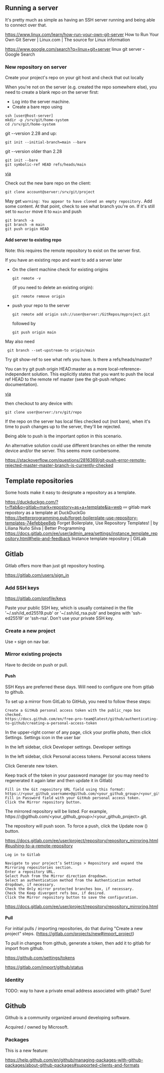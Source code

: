 ## Running a server

It's pretty much as simple as having an SSH server running and being able to connect over that.

https://www.linux.com/learn/how-run-your-own-git-server
How to Run Your Own Git Server | Linux.com | The source for Linux information

https://www.google.com/search?q=linux+git+server
linux git server - Google Search

### New repository on server

Create your project's repo on your git host and check that out locally

When you're not on the server (e.g. created the repo somewhere else), you need to create a blank repo on the server first:

- Log into the server machine.
- Create a bare repo using

```
ssh [user@host-server]
mkdir -p /srv/git/home-system
cd /srv/git/home-system
```

git --version 2.28 and up:

    git init --initial-branch=main --bare

git --version older than 2.28

    git init --bare
    git symbolic-ref HEAD refs/heads/main

[via](https://stackoverflow.com/questions/42871542/how-can-i-create-a-git-repository-with-the-default-branch-name-other-than-maste)

Check out the new bare repo on the client:

    git clone account@server:/srv/git/project

May get `warning: You appear to have cloned an empty repository.`
Add some content. At that point, check to see what branch you're on. If it's still set to `master` move it to `main` and push

    git branch -a
    git branch -m main
    git push origin HEAD

#### Add server to existing repo

Note: this requires the remote repository to exist on the server first. 

If you have an existing repo and want to add a server later

- On the client machine check for existing origins

      git remote -v

  (if you need to delete an existing origin):

      git remote remove origin

- push your repo to the server

      git remote add origin ssh://user@server:/GitRepos/myproject.git

  followed by

      git push origin main

May also need

     git branch --set-upstream-to origin/main

Try git show-ref to see what refs you have. Is there a refs/heads/master?

You can try git push origin HEAD:master as a more local-reference-independent solution. This explicitly states that you want to push the local ref HEAD to the remote ref master (see the git-push refspec documentation).

[via](https://stackoverflow.com/questions/4181861/message-src-refspec-master-does-not-match-any-when-pushing-commits-in-git)

then checkout to any device with:

    git clone user@server:/srv/git/repo

If the repo on the server has local files checked out (not bare), when it's time to push changes up to the server, they'll be rejected.

Being able to push is the important option in this scenario.

An alternative solution could use different branches on either the remote device and/or the server. This seems more cumbersome.

https://stackoverflow.com/questions/2816369/git-push-error-remote-rejected-master-master-branch-is-currently-checked

## Template repositories

Some hosts make it easy to designate a repository as a template. 

https://duckduckgo.com/?t=ffab&q=gitlab+mark+repostory+as+a+template&ia=web
💤 gitlab mark repostory as a template at DuckDuckGo
https://betterprogramming.pub/forget-boilerplate-use-repository-templates-74efebbee8eb
Forget Boilerplate, Use Repository Templates! | by Liliana Nuño Silva | Better Programming
https://docs.gitlab.com/ee/user/admin_area/settings/instance_template_repository.html#help-and-feedback
Instance template repository | GitLab



## Gitlab

Gitlab offers more than just git repository hosting.

https://gitlab.com/users/sign_in

### Add SSH keys

https://gitlab.com/profile/keys

Paste your public SSH key, which is usually contained in the file '~/.ssh/id_ed25519.pub' or '~/.ssh/id_rsa.pub' and begins with 'ssh-ed25519' or 'ssh-rsa'. Don't use your private SSH key.


### Create a new project

Use `+` sign on nav bar.


### Mirror existing projects

Have to decide on push or pull. 

#### Push

SSH Keys are preferred these days. Will need to configure one from gitlab to github. 


To set up a mirror from GitLab to GitHub, you need to follow these steps:

    Create a GitHub personal access token with the public_repo box checked.
    https://docs.github.com/en/free-pro-team@latest/github/authenticating-to-github/creating-a-personal-access-token
    
    

In the upper-right corner of any page, click your profile photo, then click Settings.
Settings icon in the user bar

In the left sidebar, click Developer settings.
Developer settings

In the left sidebar, click Personal access tokens.
Personal access tokens

Click Generate new token. 

Keep track of the token in your password manager (or you may need to regenerated it again later and then update it in Gitlab)


    Fill in the Git repository URL field using this format: https://<your_github_username>@github.com/<your_github_group>/<your_github_project>.git.
    Fill in Password field with your GitHub personal access token.
    Click the Mirror repository button. 

The mirrored repository will be listed. For example, https://*****:*****@github.com/<your_github_group>/<your_github_project>.git.

The repository will push soon. To force a push, click the Update now () button. 

https://docs.gitlab.com/ee/user/project/repository/repository_mirroring.html#pushing-to-a-remote-repository


    Log in to Gitlab

    Navigate to your project’s Settings > Repository and expand the Mirroring repositories section.
    Enter a repository URL.
    Select Push from the Mirror direction dropdown.
    Select an authentication method from the Authentication method dropdown, if necessary.
    Check the Only mirror protected branches box, if necessary.
    Check the Keep divergent refs box, if desired.
    Click the Mirror repository button to save the configuration. 

https://docs.gitlab.com/ee/user/project/repository/repository_mirroring.html


#### Pull

For initial pulls / importing repositories, do that during "Create a new project" steps. (https://gitlab.com/projects/new#import_project)

To pull in changes from github, generate a token, then add it to gitlab for import from github. 

https://github.com/settings/tokens

https://gitlab.com/import/github/status


### Identity

TODO:
way to have a private email address associated with gitlab?
Sure! 


## Github

Github is a community organized around developing software. 

Acquired / owned by Microsoft. 

### Packages

This is a new feature:

https://help.github.com/en/github/managing-packages-with-github-packages/about-github-packages#supported-clients-and-formats

